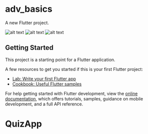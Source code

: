 # adv_basics

A new Flutter project.

![alt text]("/assets/images/img1.png")
![alt text]("assets/images/img2.png")
![alt text]("../assets/images/img3.png")

## Getting Started

This project is a starting point for a Flutter application.

A few resources to get you started if this is your first Flutter project:

- [Lab: Write your first Flutter app](https://docs.flutter.dev/get-started/codelab)
- [Cookbook: Useful Flutter samples](https://docs.flutter.dev/cookbook)

For help getting started with Flutter development, view the
[online documentation](https://docs.flutter.dev/), which offers tutorials,
samples, guidance on mobile development, and a full API reference.

# QuizApp
